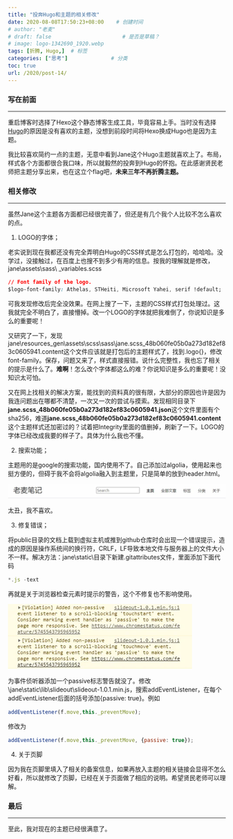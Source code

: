 ```yaml
---
title: "投奔Hugo和主题的相关修改"
date: 2020-08-08T17:50:23+08:00    # 创建时间
# author: "老麦"
# draft: false                       # 是否是草稿？
# image: logo-1342690_1920.webp
tags: [折腾, Hugo,]  # 标签
categories: ["思考"]              # 分类
toc: true
url: /2020/post-14/
---
```


### 写在前面

------

重启博客时选择了Hexo这个静态博客生成工具，毕竟容易上手。当时没有选择[Hugo](Hugo.md)的原因是没有喜欢的主题，没想到前段时间将Hexo换成Hugo也是因为主题。

我比较喜欢简约一点的主题，无意中看到Jane这个Hugo主题就喜欢上了。布局，样式各个方面都很合我口味，所以就毅然的投奔到Hugo的怀抱。在此感谢贤民老师把主题分享出来，也在这立个flag吧，**未来三年不再折腾主题。**

### 相关修改

------

虽然Jane这个主题各方面都已经很完善了，但还是有几个我个人比较不怎么喜欢的点。

1. LOGO的字体；

老实说到现在我都还没有完全弄明白Hugo的CSS样式是怎么打包的，哈哈哈。没学过，没接触过，在百度上也搜不到多少有用的信息。按我的理解就是修改，jane\assets\sass\ _variables.scss

```css
// Font family of the logo.
$logo-font-family: Athelas, STHeiti, Microsoft Yahei, serif !default;
```

可我发现修改后完全没效果。在网上搜了一下，主题的CSS样式打包处理过。这我就完全不明白了，直接懵掉。改一个LOGO的字体就把我难倒了，你说知识是多么的重要呢！

又研究了一下，发现jane\resources\_gen\assets\scss\sass\jane.scss_48b060fe05b0a273d182ef83c0605941.content这个文件应该就是打包后的主题样式了，找到.logo{}，修改font-family。保存，问题又来了，样式直接报错。说什么完整性，我也忘了相关的提示是什么了。**难啊**！怎么改个字体都这么的难？你说知识是多么的重要呢！没知识太可怕。

又在网上找相关的解决方案，能找到的资料真的很有限，大部分的原因也许是因为我连问题出在哪都不清楚，一次又一次的尝试与摸索。发现相同目录下**jane.scss_48b060fe05b0a273d182ef83c0605941.json**这个文件里面有个sha256，难道**jane.scss_48b060fe05b0a273d182ef83c0605941.content**这个主题样式还加密过的？试着把Integrity里面的值删掉，刷新了一下。LOGO的字体已经改成我要的样子了。具体为什么我也不懂。

2. 搜索功能；

主题用的是google的搜索功能，国内使用不了。自己添加过algolia，使用起来也挺方便的，但碍于我不会将algolia融入到主题里，只是简单的放到header.html。

![](post/laomai/2023/02/27/163fc1b67bb4dc-1.webp)

太丑，我不喜欢。

3. 修复错误；

将public目录的文档上载到虚拟主机或推到github仓库时会出现一个错误提示，造成的原因是操作系统间的换行符，CRLF，LF导致本地文件与服务器上的文件大小不一样。解决方法：jane\static\目录下新建.gitattributes文件，里面添加下面代码

```js
*.js -text
```

再就是关于浏览器检查元素时提示的警告，这个不修复也不影响使用。

![](post/laomai/2023/02/27/163fc1b67c280a-1.webp)

为事件侦听器添加一个passive标志警告就没了。修改\jane\static\lib\slideout\slideout-1.0.1.min.js，搜索addEventListener，在每个addEventListener后面的括号添加{passive: true}。例如

```js
addEventListener(f.move,this._preventMove);
```

修改为

```js
addEventListener(f.move,this._preventMove, {passive: true});
```

4. 关于页脚

因为我在页脚里填入了相关的备案信息，如果再放入主题的相关链接会显得不怎么好看，所以就修改了页脚，已经在关于页面做了相应的说明。希望贤民老师可以理解。

### 最后

------

至此，我对现在的主题已经很满意了。